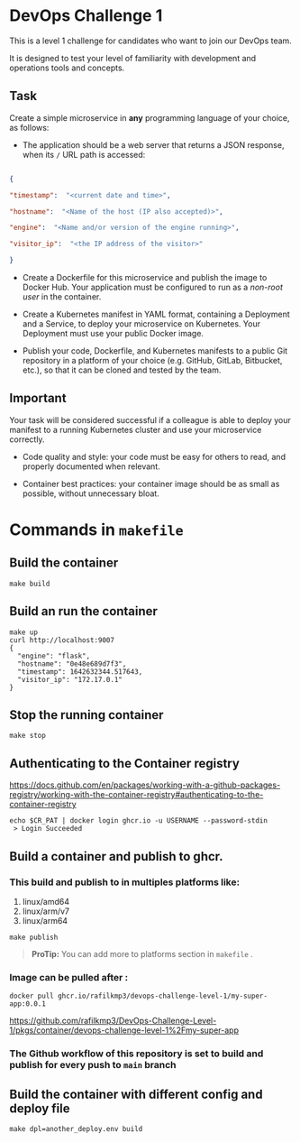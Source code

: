 # DevOps Challenge 1

  

This is a level 1 challenge for candidates who want to join our DevOps team.

  

It is designed to test your level of familiarity with development and operations tools and concepts.

  

## Task

  

Create a simple microservice in **any** programming language of your choice, as follows:

  

- The application should be a web server that returns a JSON response, when its `/` URL path is accessed:

  

```json

{

"timestamp":  "<current date and time>",

"hostname":  "<Name of the host (IP also accepted)>",

"engine":  "<Name and/or version of the engine running>",

"visitor_ip":  "<the IP address of the visitor>"

}

```

  

- Create a Dockerfile for this microservice and publish the image to Docker Hub. Your application must be configured to run as a *non-root user* in the container.

  

- Create a Kubernetes manifest in YAML format, containing a Deployment and a Service, to deploy your microservice on Kubernetes. Your Deployment must use your public Docker image.

  

- Publish your code, Dockerfile, and Kubernetes manifests to a public Git repository in a platform of your choice (e.g. GitHub, GitLab, Bitbucket, etc.), so that it can be cloned and tested by the team.

  

## Important

  

Your task will be considered successful if a colleague is able to deploy your manifest to a running Kubernetes cluster and use your microservice correctly.

  

- Code quality and style: your code must be easy for others to read, and properly documented when relevant.

  

- Container best practices: your container image should be as small as possible, without unnecessary bloat.

  

# Commands in `makefile`

## Build the container

    make build

  ## Build an run the container

    make up
    curl http://localhost:9007
    {
      "engine": "flask",
      "hostname": "0e48e689d7f3",
      "timestamp": 1642632344.517643,
      "visitor_ip": "172.17.0.1"
    }

## Stop the running container

    make stop


## Authenticating to the Container registry

https://docs.github.com/en/packages/working-with-a-github-packages-registry/working-with-the-container-registry#authenticating-to-the-container-registry
```shell
echo $CR_PAT | docker login ghcr.io -u USERNAME --password-stdin
 > Login Succeeded
```

## Build a container and publish to ghcr.

### This build and publish to in multiples platforms like:

 1. linux/amd64
 2. linux/arm/v7
 3. linux/arm64 

```shell
make publish
```

> **ProTip:** You can add more to platforms section in `makefile` .
  ### Image can be pulled after : 

    docker pull ghcr.io/rafilkmp3/devops-challenge-level-1/my-super-app:0.0.1
    

  https://github.com/rafilkmp3/DevOps-Challenge-Level-1/pkgs/container/devops-challenge-level-1%2Fmy-super-app

###  The Github workflow of this repository is set to build and publish for every push to `main`  branch

## Build the container with different config and deploy file

    make dpl=another_deploy.env build
